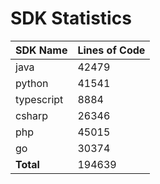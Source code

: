 # SDK Statistics

| SDK Name | Lines of Code |
| -------- | ------------- |
| java | 42479 |
| python | 41541 |
| typescript | 8884 |
| csharp | 26346 |
| php | 45015 |
| go | 30374 |
| **Total** | 194639 |
